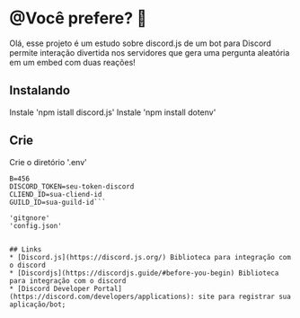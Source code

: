 # @Você prefere? 🤔

Olá, esse projeto é um estudo sobre discord.js de um bot para Discord permite interação divertida nos servidores que gera uma pergunta aleatória em um embed com duas reações!

## Instalando

Instale 'npm istall discord.js'
Instale 'npm install dotenv'

## Crie
Crie o diretório '.env'


```A=123
B=456
DISCORD_TOKEN=seu-token-discord
CLIEND_ID=sua-cliend-id
GUILD_ID=sua-guild-id```

'gitgnore'
'config.json'


## Links
* [Discord.js](https://discord.js.org/) Biblioteca para integração com o discord
* [Discordjs](https://discordjs.guide/#before-you-begin) Biblioteca para integração com o discord
* [Discord Developer Portal](https://discord.com/developers/applications): site para registrar sua aplicação/bot;
